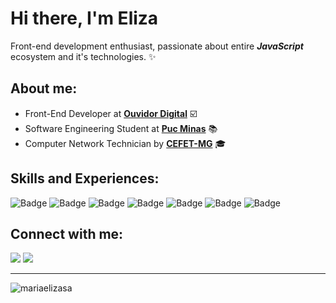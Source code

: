 
<h1> Hi there, I'm Eliza</h1>

Front-end development enthusiast, passionate about entire ***JavaScript*** ecosystem and it's technologies. ✨

<h2> About me: </h2>

- Front-End Developer at <strong>[Ouvidor Digital](https://ouvidordigital.com/)</strong> ☑️
- Software Engineering Student at <strong>[Puc Minas](https://www.pucminas.br/destaques/Paginas/default.aspx)</strong> 📚
- Computer Network Technician by <strong>[CEFET-MG](https://www.cefetmg.br/)</strong> 🎓

<h2> Skills and Experiences: </h2>

![Badge](https://img.shields.io/badge/JavaScript-%2321201F?style=for-the-badge&logo=javascript) ![Badge](https://img.shields.io/badge/TypeScript-007ACC?style=for-the-badge&logo=typescript&logoColor=white) ![Badge](https://img.shields.io/badge/react-%237159c1?style=for-the-badge&logo=react) ![Badge](https://img.shields.io/badge/angular-%23C3002F?style=for-the-badge&logo=angular) ![Badge](https://img.shields.io/badge/jest-%2399425B?style=for-the-badge&logo=jest) ![Badge](https://img.shields.io/badge/Sass-CC6699?style=for-the-badge&logo=sass&logoColor=white) ![Badge](https://img.shields.io/badge/Git-F05032?style=for-the-badge&logo=git&logoColor=white) 

<h2> Connect with me: </h2>

[<img src="https://img.shields.io/badge/LinkedIn-0077B5?style=for-the-badge&logo=linkedin&logoColor=white" />](https://www.linkedin.com/in/mariaelizasa/) [<img src="https://img.shields.io/badge/Gmail-D14836?style=for-the-badge&logo=gmail&logoColor=white" />](mailto:eliza.sads@gmail.com)

<hr> </hr>
<img align="left" src="https://github-readme-stats.vercel.app/api/top-langs?username=mariaelizasa&show_icons=true&locale=en&layout=compact" alt="mariaelizasa" />
